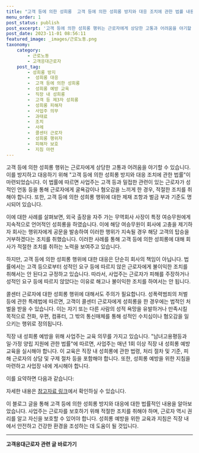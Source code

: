 ```yaml
---
title: "고객 등에 의한 성희롱  고객 등에 의한 성희롱 방지와 대응 조치에 관한 법률 내용 요약 및 조치 방법"
menu_order: 1
post_status: publish
post_excerpt: '고객 등에 의한 성희롱 행위는 근로자에게 상당한 고통과 어려움을 야기할 수 있습니다. 이를 방지하고 대응하기 위해  고객 등에 의한 성희롱 방지와 대응 조치에 관한 법률 이 마련되었습니다. 이 법률에 따르면 사업주는 고객 등과 밀접한 관련이 있는 근로자가 성적인 언동 등을 통해 근로자에게 굴욕감이나 혐오감을 느끼게 한 경우, 적절한 조치를 취해야 합니다. 또한, 고객 등에 의한 성희롱 행위에 대한 제재 조항과 벌금 부과 기준도 명시되어 있습니다.'
post_date: 2023-11-01 08:56:11
featured_image: _images/근로노동.png
taxonomy:
    category:
        - 근로노동
        - 고객응대근로자
    post_tag:
        - 성희롱 방지
        -  성희롱 대응
        -  고객 등에 의한 성희롱
        -  성희롱 예방 교육
        -  직장 내 성희롱
        -  고객 등 제3자 성희롱
        -  성희롱 피해자
        -  사업주 의무
        -  과태료
        -  조치
        -  사례
        -  콜센터 근로자
        -  성희롱 행위자
        -  피해자 보호
        -  지침 마련
---
```



고객 등에 의한 성희롱 행위는 근로자에게 상당한 고통과 어려움을 야기할 수 있습니다. 이를 방지하고 대응하기 위해 "고객 등에 의한 성희롱 방지와 대응 조치에 관한 법률"이 마련되었습니다. 이 법률에 따르면 사업주는 고객 등과 밀접한 관련이 있는 근로자가 성적인 언동 등을 통해 근로자에게 굴욕감이나 혐오감을 느끼게 한 경우, 적절한 조치를 취해야 합니다. 또한, 고객 등에 의한 성희롱 행위에 대한 제재 조항과 벌금 부과 기준도 명시되어 있습니다.

이에 대한 사례를 살펴보면, 외국 출장을 자주 가는 무역회사 사장이 특정 여승무원에게 지속적으로 언어적인 성희롱을 하였습니다. 이에 해당 여승무원이 회사에 고충을 제기하자 회사는 행위자에게 공문을 발송하여 이러한 행위가 지속될 경우 해당 고객의 탑승을 거부하겠다는 조치를 취했습니다. 이러한 사례를 통해 고객 등에 의한 성희롱에 대해 회사가 적절한 조치를 취하는 노력을 보여주고 있습니다.

하지만, 고객 등에 의한 성희롱 행위에 대한 대응은 단순히 회사의 책임이 아닙니다. 법률에서는 고객 등으로부터 성적인 요구 등에 따르지 않은 근로자에게 불이익한 조치를 취해서는 안 된다고 규정하고 있습니다. 따라서, 사업주는 근로자가 피해를 주장하거나 성적인 요구 등에 따르지 않았다는 이유로 해고나 불이익한 조치를 하여서는 안 됩니다.

콜센터 근로자에 대한 성희롱 행위에 대해서도 주의가 필요합니다. 성폭력범죄의 처벌 등에 관한 특례법에 따르면, 고객이 콜센터 근로자에게 성희롱을 한 경우에는 법적인 처벌을 받을 수 있습니다. 이는 자기 또는 다른 사람의 성적 욕망을 유발하거나 만족시킬 목적으로 전화, 우편, 컴퓨터, 그 밖의 통신매체를 통해 성적인 수치심이나 혐오감을 일으키는 행위로 정의됩니다.

직장 내 성희롱 예방을 위해 사업주는 교육 의무를 가지고 있습니다. "남녀고용평등과 일·가정 양립 지원에 관한 법률"에 따르면, 사업주는 매년 1회 이상 직장 내 성희롱 예방 교육을 실시해야 합니다. 이 교육은 직장 내 성희롱에 관한 법령, 처리 절차 및 기준, 피해 근로자의 상담 및 구제 절차 등을 포함해야 합니다. 또한, 성희롱 예방을 위한 지침을 마련하고 사업장 내에 게시해야 합니다.

이를 요약하면 다음과 같습니다:

자세한 내용은 [참고자료 링크](링크)에서 확인하실 수 있습니다.

이 블로그 글을 통해 고객 등에 의한 성희롱 방지와 대응에 대한 법률적인 내용을 알아보았습니다. 사업주는 근로자를 보호하기 위해 적절한 조치를 취해야 하며, 근로자 역시 권리를 알고 자신을 보호할 수 있어야 합니다. 성희롱 예방을 위한 교육과 지침은 직장 내에서 안전하고 건강한 환경을 조성하는 데 도움이 될 것입니다.
<!-- wp:separator -->
<hr class="wp-block-separator has-alpha-channel-opacity"/>
<!-- /wp:separator -->

<!-- wp:group {"backgroundColor":"base","layout":{"type":"constrained"}} -->
<div class="wp-block-group has-base-background-color has-background"><!-- wp:paragraph {"align":"center","fontSize":"medium"} -->
<p class="has-text-align-center has-large-font-size"><strong>고객응대근로자 관련 글 바로가기</strong></p>
<!-- /wp:paragraph -->


<!-- wp:latest-posts
{"categories":[{"id":9570,"count":19,"description":"","link":"https://uknowlaw.com/category/%ea%b3%a0%ea%b0%9d%ec%9d%91%eb%8c%80%ea%b7%bc%eb%a1%9c%ec%9e%90/","name":"고객응대근로자","slug":"고객응대근로자","taxonomy":"category","parent":0,"meta":[],"_links":{"self":[{"href":"https://uknowlaw.com/wp-json/wp/v2/categories/9570"}],"collection":[{"href":"https://uknowlaw.com/wp-json/wp/v2/categories"}],"about":[{"href":"https://uknowlaw.com/wp-json/wp/v2/taxonomies/category"}],"wp:post_type":[{"href":"https://uknowlaw.com/wp-json/wp/v2/posts?categories=9570"}],"curies":[{"name":"wp","href":"https://api.w.org/{rel}","templated":true}]}}],"postsToShow":100,"excerptLength":28,"postLayout":"grid","columns":2,"featuredImageAlign":"left","featuredImageSizeSlug":"large","fontSize":18px} /--></div>
<!-- /wp:group -->